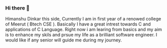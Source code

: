 ### Hi there 👋
Himanshu Dinkar this side, Currently I am in first year of a renowed college of Meerut ( Btech CSE ).
Basically I have a great intrest towards C and applications of C Language.
Right now i am learing from basics and my aim is to enhance my skils  and prsue my life as a brilliant software engineer.
I would like if any senior will guide me during my journey.


<!--
**yours7himanshu/yours7himanshu** is a ✨ _special_ ✨ repository because its `README.md` (this file) appears on your GitHub profile.

Here are some ideas to get you started:

- 🔭 I’m currently working on some creative projects.
- 🌱 I’m currently learning C programming and Java.
- 👯 I’m looking to collaborate on Creative Mind people.
- 🤔 I’m looking for help with someone who can teach me and help me to be more creative and anspire me to become more crrearive in my journey.
- 💬 Ask me about Nothinhg
- 📫 How to reach me: By github
- 😄 Pronouns: ...he/him

